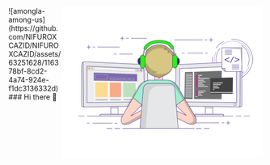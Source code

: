 <img align="right" alt="Coding" width="400" src="https://raw.githubusercontent.com/devSouvik/devSouvik/master/gif3.gif">
![amongla-among-us](https://github.com/NIFUROXCAZID/NIFUROXCAZID/assets/63251628/116378bf-8cd2-4a74-924e-f1dc3136332d)
### Hi there 👋

<!--
**NIFUROXCAZID/NIFUROXCAZID** is a ✨ _special_ ✨ repository because its `README.md` (this file) appears on your GitHub profile.

Here are some ideas to get you started:

- 🔭 I’m currently working on ...
- 🌱 I’m currently learning ...
- 👯 I’m looking to collaborate on ...
- 🤔 I’m looking for help with ...
- 💬 Ask me about ...
- 📫 How to reach me: ...
- 😄 Pronouns: ...
- ⚡ Fun fact: ...
-->
